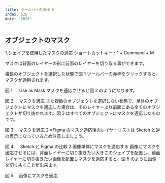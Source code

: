 ```yaml
---
title: ツールバーの操作 6
index: 526
date: "2020"
---
```


## オブジェクトのマスク

1.シェイプを使用したマスクの適応
ショートカットキー : ^ + Command + M

マスクは背面のレイヤーの形に前面のレイヤーを切り取る事ができます。

複数のオブジェクトを選択した状態で図 1 ツールバーの赤枠をクリックすると、マスクが適用されます。

図 1 　 Use as Mask
マスクを適応させると図 2 のようになります。

図 2 　マスクを適応
また複数のオブジェクトを選択しない状態で、単体のオブジェクトにマスクを適応した場合は、そのレイヤーより前面にある全てのオブジェクトが切り抜かれます。図 3 はすべてのオブジェクトにマスクを適応したものです。

図 3 　マスクを適応 2
※Figma のマスク適応後のレイヤーリストは Sketch と逆の表示になっているため注意しましょう。

図 4 　 Sketch と Figma の比較 2.画像単体にマスクを適応する
画像にマスクを適応させるには、背面レイヤーに切り抜きたい大きさのシェイプを配置し、前面レイヤーに切り抜きたい画像を配置しマスクを適応すると、図 5 のように画像を切り抜くことが出来ます。

図 5 　画像にマスクを適応
